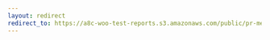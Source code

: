 ```yaml
---
layout: redirect
redirect_to: https://a8c-woo-test-reports.s3.amazonaws.com/public/pr-merge/39203/e2e/index.html
---
```

